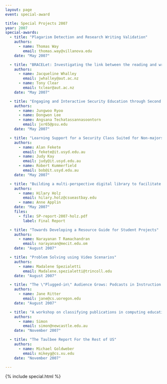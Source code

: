 ```yaml
---
layout: page
event: special-award

title: Special Projects 2007
year: 2007
special-awards:
  - title: "Plagarism Detection and Research Writing Validation"
    authors:
      - name: Thomas Way
        email: thomas.way@villanova.edu
    date: "May 2007"

  - title: "BRACELet: Investigating the link between the reading and writing of code"
    authors:
      - name: Jacqueline Whalley
        email: jwhalley@aut.ac.nz
      - name: Tony Clear
        email: tclear@aut.ac.nz
    date: "May 2007"

  - title: "Engaging and Interactive Security Education through Second Life"
    authors:
      - name: Jungwoo Ryoo
      - name: Dongwon Lee
      - name: Angsana Techatassannasoontorn
        email: jxr65@psu.edu
    date: "May 2007"

  - title: "Learning Support for a Security Class Suited for Non-majors"
    authors:
      - name: Alan Fekete
        email: fekete@it.usyd.edu.au
      - name: Judy Kay
        email: judy@it.usyd.edu.au
      - name: Robert Kummerfield
        email: bob@it.usyd.edu.au
    date: "May 2007"

  - title: "Building a multi-perspective digital library to facilitate teaching computing research methods across the curriculum"
    authors:
      - name: Hilary Holz
        email: hilary.holz@csueastbay.edu
      - name: Anne Applin
    date: "May 2007"
    files:
      - file: SP-report-2007-holz.pdf
        label: Final Report

  - title: "Towards Developing a Resource Guide for Student Projects"
    authors:
      - name: Narayanan T Ramachandran
        email: narayanan@mecit.edu.om
    date: "August 2007"

  - title: "Problem Solving using Video Scenarios"
    authors:
      - name: Madalene Spezialetti
        email: Madalene.spezialetti@trincoll.edu
    date: "August 2007"

  - title: "The \"Plugged-in\" Audience Grows: Podcasts in Instruction in the State of"
    authors:
      - name: Jane Ritter
        email: jane@cs.uoregon.edu
    date: "August 2007"

  - title: "A workshop on classifying publications in computing education research"
    authors:
      - name: Simon
        email: simon@newcastle.edu.au
    date: "November 2007"

  - title: "The Taulbee Report For the Rest of US"
    authors:
      - name: Michael Goldweber
        email: mikeyg@cs.xu.edu
    date: "November 2007"

---
```


{% include special.html %}
